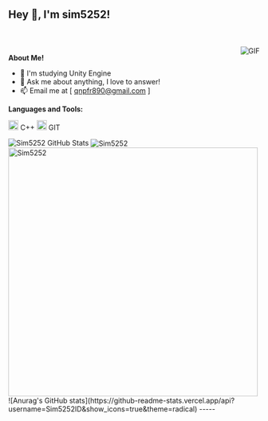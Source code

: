 <h2 title="hehehe"> Hey 👋, I'm sim5252!</h2>

<br />
<br />

  <img align="right" alt="GIF" src="https://media.giphy.com/media/LmNwrBhejkK9EFP504/giphy.gif" />

**About Me!**

- 🌱 I'm studying Unity Engine
- 💬 Ask me about anything, I love to answer!
- 📫 Email me at [ qnpfr890@gmail.com ]



**Languages and Tools:**  


<code><img height="20" src="https://img.icons8.com/nolan/96/c-plus-plus.png"></code> C++
<code><img height="20" src="https://img.icons8.com/nolan/96/git.png"></code> GIT

<img src="https://github-readme-stats.vercel.app/api?username=Sim5252&show_icons=true&hide_border=true&count_private=true&theme=shades-of-purple&icon_color=fad000" alt="Sim5252 GitHub Stats">
<img align="center" src="https://github-readme-streak-stats.herokuapp.com/?user=sanskarjaiswal2001&count_private=true&theme=radical" alt="Sim5252" />
<img align="center" width=500 src="https://github-readme-stats.vercel.app/api/top-langs/?username=Sim5252&count_private=true&theme=radical" alt="Sim5252" />
![Anurag's GitHub stats](https://github-readme-stats.vercel.app/api?username=Sim5252ID&show_icons=true&theme=radical)
-----
